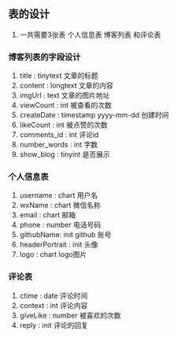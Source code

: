 ## 表的设计

1. 一共需要3张表 个人信息表 博客列表 和评论表

### 博客列表的字段设计
1. title : tinytext  文章的标题
2. content : longtext 文章的内容
3. imgUrl :  text  文章的图片地址
4. viewCount : int  被查看的次数
5. createDate : timestamp yyyy-mm-dd 创建时间
6. likeCount : int  被点赞的次数
7. comments_id : int 评论id
8. number_words : int 字数
9. show_blog : tinyint  是否展示
### 个人信息表
1. username : chart 用户名
2. wxName :  chart  微信名称
3. email :   chart  邮箱
4. phone :   number  电话号码
5. githubName: init  github 账号
6. headerPortrait : init  头像
7. logo :    chart   logo图片

### 评论表
1. ctime : date  评论时间
2. context : int  评论内容
3. giveLike : number 被喜欢的次数
4. reply :  init   评论的回复
